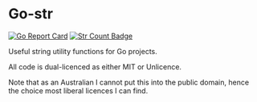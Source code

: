 # Go-str

[![Go Report Card](https://goreportcard.com/badge/github.com/boyter/go-string)](https://goreportcard.com/report/github.com/boyter/go-string)
[![Str Count Badge](https://sloc.xyz/github/boyter/go-string/)](https://github.com/boyter/go-string/)

Useful string utility functions for Go projects. 

All code is dual-licenced as either MIT or Unlicence. 

Note that as an Australian I cannot put this into the public domain, hence the choice most liberal licences I can find. 
